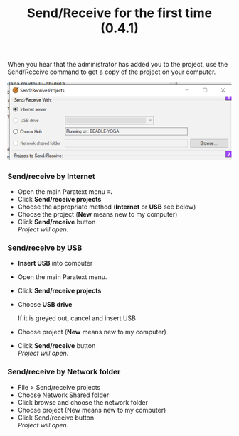 ﻿---
title: Send/Receive for the first time (0.4.1)
---
When you hear that the administrator has added you to the project, use the Send/Receive command to get a copy of the project on your computer.

![](media/47137350b2b373e211b40cd85e86d03f.png)

### Send/receive by Internet

-   Open the main Paratext menu **≡.**
-   Click **Send/receive projects**
-   Choose the appropriate method (**Internet** or **USB** see below)
-   Choose the project (**New** means new to my computer)
-   Click **Send/receive** button  
    *Project will open*.

### Send/receive by USB

-   **Insert USB** into computer
-   Open the main Paratext menu.
-   Click **Send/receive projects**
-   Choose **USB drive**

    If it is greyed out, cancel and insert USB

-   Choose project (**New** means new to my computer)
-   Click **Send/receive** button  
    *Project will open*.

### Send/receive by Network folder
-   File > Send/receive projects
-   Choose Network Shared folder
-   Click browse and choose the network folder
-   Choose project (New means new to my computer)
-   Click Send/receive button  
     *Project will open*.

